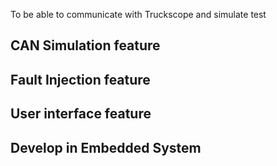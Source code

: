 To be able to communicate with Truckscope and simulate test

## CAN Simulation feature


## Fault Injection feature


## User interface feature


## Develop in Embedded System